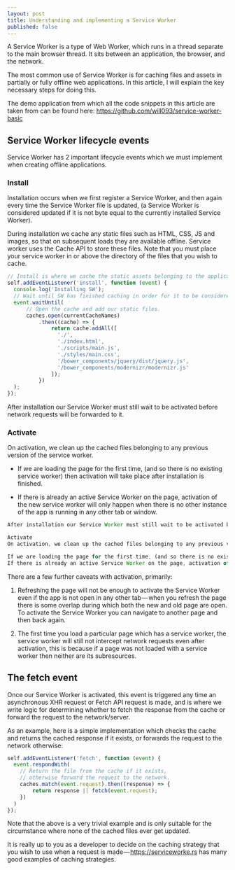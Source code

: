 ```yaml
---
layout: post
title: Understanding and implementing a Service Worker
published: false
---
```


A Service Worker is a type of Web Worker, which runs in a thread separate to the main browser thread. It sits between an application, the browser, and the network.

The most common use of Service Worker is for caching files and assets in partially or fully offline web applications. In this article, I will explain the key necessary steps for doing this.

The demo application from which all the code snippets in this article are taken from can be found here: https://github.com/will093/service-worker-basic

## Service Worker lifecycle events
Service Worker has 2 important lifecycle events which we must implement when creating offline applications.

### Install

Installation occurs when we first register a Service Worker, and then again every time the Service Worker file is updated, (a Service Worker is considered updated if it is not byte equal to the currently installed Service Worker).

During installation we cache any static files such as HTML, CSS, JS and images, so that on subsequent loads they are available offline. Service worker uses the Cache API to store these files. Note that you must place your service worker in or above the directory of the files that you wish to cache.

```javascript
// Install is where we cache the static assets belonging to the application.
self.addEventListener('install', function (event) {
  console.log('Installing SW');
  // Wait until SW has finished caching in order for it to be considered installed.
  event.waitUntil(
      // Open the cache and add our static files.
      caches.open(currentCacheNames)
          .then((cache) => {
              return cache.addAll([
                './',
                './index.html',
                './scripts/main.js',
                './styles/main.css',
                '/bower_components/jquery/dist/jquery.js',
                '/bower_components/modernizr/modernizr.js'
              ]);
          })
  );
});
```

After installation our Service Worker must still wait to be activated before network requests will be forwarded to it.

### Activate

On activation, we clean up the cached files belonging to any previous version of the service worker.

* If we are loading the page for the first time, (and so there is no existing service worker) then activation will take place after installation is finished.

* If there is already an active Service Worker on the page, activation of the new service worker will only happen when there is no other instance of the app is running in any other tab or window.

```javascript
After installation our Service Worker must still wait to be activated before network requests will be forwarded to it.

Activate
On activation, we clean up the cached files belonging to any previous version of the service worker.

If we are loading the page for the first time, (and so there is no existing service worker) then activation will take place after installation is finished.
If there is already an active Service Worker on the page, activation of the new service worker will only happen when there is no other instance of the app is running in any other tab or window.
```

There are a few further caveats with activation, primarily:

1) Refreshing the page will not be enough to activate the Service Worker even if the app is not open in any other tab — when you refresh the page there is some overlap during which both the new and old page are open. To activate the Service Worker you can navigate to another page and then back again.

2) The first time you load a particular page which has a service worker, the service worker will still not intercept network requests even after activation, this is because if a page was not loaded with a service worker then neither are its subresources.

## The fetch event

Once our Service Worker is activated, this event is triggered any time an asynchronous XHR request or Fetch API request is made, and is where we write logic for determining whether to fetch the response from the cache or forward the request to the network/server.

As an example, here is a simple implementation which checks the cache and returns the cached response if it exists, or forwards the request to the network otherwise:

```javascript
self.addEventListener('fetch', function (event) {
  event.respondWith(
    // Return the file from the cache if it exists, 
    // otherwise forward the request to the network.
    caches.match(event.request).then((response) => {
        return response || fetch(event.request);
    })
  )
});
```

Note that the above is a very trivial example and is only suitable for the circumstance where none of the cached files ever get updated.

It is really up to you as a developer to decide on the caching strategy that you wish to use when a request is made — https://serviceworke.rs has many good examples of caching strategies.

